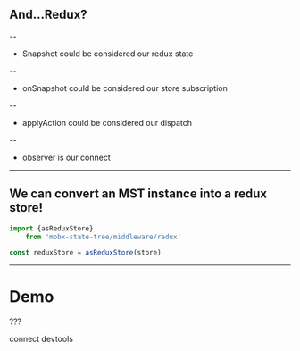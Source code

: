## And...Redux?

--
- Snapshot could be considered our redux state

--
- onSnapshot could be considered our store subscription

--
- applyAction could be considered our dispatch

--
- observer is our connect

---

## We can convert an MST instance into a redux store!

```javascript
import {asReduxStore}
    from 'mobx-state-tree/middleware/redux'

const reduxStore = asReduxStore(store)
```

---

# Demo

???

connect devtools